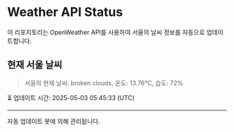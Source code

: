 
# Weather API Status

이 리포지토리는 OpenWeather API를 사용하여 서울의 날씨 정보를 자동으로 업데이트합니다.

## 현재 서울 날씨
> 서울의 현재 날씨: broken clouds, 온도: 13.76°C, 습도: 72%

⏳ 업데이트 시간: 2025-05-03 05:45:33 (UTC)

---
자동 업데이트 봇에 의해 관리됩니다.
